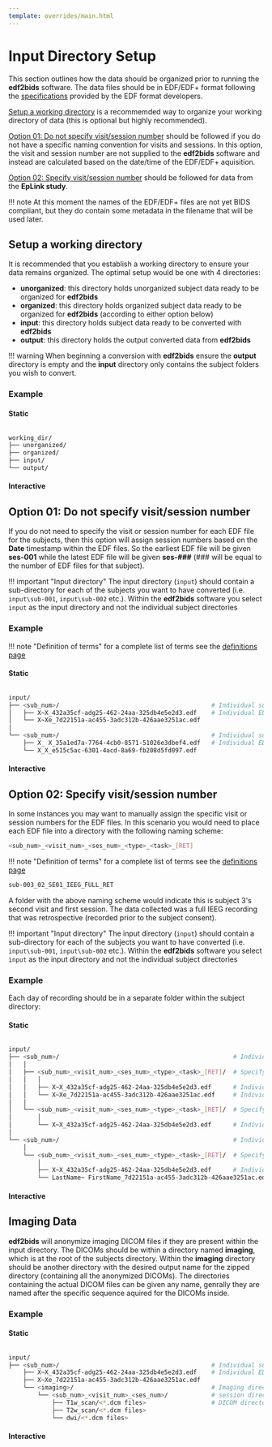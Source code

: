 ```yaml
---
template: overrides/main.html
---
```


# Input Directory Setup

This section outlines how the data should be organized prior to running the **edf2bids** software. The data files should be in EDF/EDF+ format following the <a href="https://www.edfplus.info/specs/edf.html" target="_blank">specifications</a> provided by the EDF format developers. 

[Setup a working directory](input_dir_setup.html#setup-a-working-directory) is a recommemded way to organize your working directory of data (this is optional but highly recommended).

[Option 01: Do not specify visit/session number](input_dir_setup.html#option-01-do-not-specify-visitsession-number) should be followed if you do not have a specific naming convention for visits and sessions. In this option, the visit and session number are not supplied to the **edf2bids** software and instead are calculated based on the date/time of the EDF/EDF+ aquisition.

[Option 02: Specify visit/session number](input_dir_setup.html#option-02-specify-visitsession-number) should be followed for data from the **EpLink study**.

!!! note 
    At this moment the names of the EDF/EDF+ files are not yet BIDS compliant, but they do contain some metadata in the filename that will be used later.

## Setup a working directory

It is recommended that you establish a working directory to ensure your data remains organized. The optimal setup would be one with 4 directories:

* **unorganized**: this directory holds unorganized subject data ready to be organized for **edf2bids**
* **organized**: this directory holds organized subject data ready to be organized for **edf2bids** (according to either option below)
* **input**: this directory holds subject data ready to be converted with **edf2bids**
* **output**: this directory holds the output converted data from **edf2bids**

!!! warning
    When beginning a conversion with **edf2bids** ensure the **output** directory is empty and the **input** directory only contains the subject folders you wish to convert.

### Example

#### Static

```sh

working_dir/
├── unorganized/
├── organized/
├── input/
└── output/

```

#### Interactive

<div id="tree"></div>
<script>
    $(document).ready(function() {
      $.ajax({
          url : "../../assets/working_dir.json",
          dataType: "text",
          success : function (tree) {
              $('#tree').bstreeview({ data: tree });
          }
      });
});
</script>

## Option 01: Do not specify visit/session number

If you do not need to specify the visit or session number for each EDF file for the subjects, then this option will assign session numbers based on the **Date** timestamp within the EDF files. So the earliest EDF file will be given **ses-001** while the latest EDF file will be given **ses-###** (### will be equal to the number of EDF files for that subject).

!!! important "Input directory"
    The input directory (`input`) should contain a sub-directory for each of the subjects you want to have converted (i.e. `input\sub-001`, `input\sub-002` etc.). Within the **edf2bids** software you select `input` as the input directory and not the individual subject directories

### Example

!!! note "Definition of terms"
    for a complete list of terms see the [definitions page](definitions.html#filename-terms)

#### Static

```sh

input/
├── <sub_num>/                                          # Individual subject directory
│   ├── X~X_432a35cf-adg25-462-24aa-325db4e5e2d3.edf    # Individual EDF files
│   └── X~Xe_7d22151a-ac455-3adc312b-426aae3251ac.edf
│
└── <sub_num>/                                          # Individual subject directory
    ├── X_ X_35a1ed7a-7764-4cb0-8571-51026e3dbef4.edf   # Individual EDF files
    └── X_X_e515c5ac-6301-4acd-8a69-fb208d5fd097.edf

```

#### Interactive

<div id="tree2"></div>
<script>
    $(document).ready(function() {
      $.ajax({
          url : "../../assets/no_ses_visit.json",
          dataType: "text",
          success : function (tree) {
              $('#tree2').bstreeview({ data: tree });
          }
      });
});
</script>

## Option 02: Specify visit/session number

In some instances you may want to manually assign the specific visit or session numbers for the EDF files. In this scenario you would need to place each EDF file into a directory with the following naming scheme:

```sh
<sub_num>_<visit_num>_<ses_num>_<type>_<task>_[RET]
```

!!! note "Definition of terms"
    for a complete list of terms see the [definitions page](definitions.html#filename-terms)

```sh
sub-003_02_SE01_IEEG_FULL_RET
```

A folder with the above naming scheme would indicate this is subject 3's second visit and first session. The data collected was a full IEEG recording that was retrospective (recorded prior to the subject consent).

!!! important "Input directory"
    The input directory (`input`) should contain a sub-directory for each of the subjects you want to have converted (i.e. `input\sub-001`, `input\sub-002` etc.). Within the **edf2bids** software you select `input` as the input directory and not the individual subject directories
    
### Example

Each day of recording should be in a separate folder within the subject directory:

#### Static

```sh

input/
├── <sub_num>/                                                # Individual subject directory
│   │
│   ├── <sub_num>_<visit_num>_<ses_num>_<type>_<task>_[RET]/  # Specify visit, session, type, and task
│   │   │
│   │   ├── X~X_432a35cf-adg25-462-24aa-325db4e5e2d3.edf      # Individual EDF files
│   │   └── X~Xe_7d22151a-ac455-3adc312b-426aae3251ac.edf     # Individual EDF files
│   │
│   └── <sub_num>_<visit_num>_<ses_num>_<type>_<task>_[RET]/  # Specify visit, session, type, and task
│       │     
│       └── X~X_432a35cf-adg25-462-24aa-325db4e5e2d3.edf      # Individual EDF files
│
└── <sub_num>/                                                # Individual subject directory
    │
    └── <sub_num>_<visit_num>_<ses_num>_<type>_<task>_[RET]/  # Specify visit, session, type, and task
        │
        ├── X~X_432a35cf-adg25-462-24aa-325db4e5e2d3.edf      # Individual EDF files
        └── LastName~ FirstName_7d22151a-ac455-3adc312b-426aae3251ac.edf     # You can include the subject first/last name to be used when de-identifying the data

```

#### Interactive

<div id="tree3"></div>
<script>
    $(document).ready(function() {
      $.ajax({
          url : "../../assets/specify_ses_visit.json",
          dataType: "text",
          success : function (tree) {
              $('#tree3').bstreeview({ data: tree });
          }
      });
});
</script>

## Imaging Data

**edf2bids** will anonymize imaging DICOM files if they are present within the input directory. The DICOMs should be within a directory named **imaging**, which is at the root of the subjects directory. Within the **imaging** directory should be another directory with the desired output name for the zipped directory (containing all the anonymized DICOMs). The directories containing the actual DICOM files can be given any name, genrally they are named after the specific sequence aquired for the DICOMs inside.

### Example

#### Static

```sh

input/
├── <sub_num>/                                          # Individual subject directory
    ├── X~X_432a35cf-adg25-462-24aa-325db4e5e2d3.edf    # Individual EDF files
    ├── X~Xe_7d22151a-ac455-3adc312b-426aae3251ac.edf
    └── <imaging>/                                      # Imaging directory for dicoms
        └── <sub_num>_<visit_num>_<ses_num>/            # session directory for dicoms, this name will be given to output zipped folder
            ├── T1w_scan/<*.dcm files>                  # DICOM directories, can be given any name
            ├── T2w_scan/<*.dcm files>
            └── dwi/<*.dcm files>

```

#### Interactive

<div id="tree4"></div>
<script>
    $(document).ready(function() {
      $.ajax({
          url : "../../assets/imaging_data.json",
          dataType: "text",
          success : function (tree) {
              $('#tree4').bstreeview({ data: tree });
          }
      });
});
</script>

<br>
<br>

